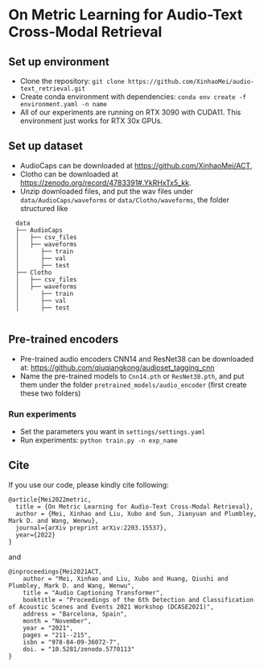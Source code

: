 # On Metric Learning for Audio-Text Cross-Modal Retrieval

## Set up environment

* Clone the repository: `git clone https://github.com/XinhaoMei/audio-text_retrieval.git`
* Create conda environment with dependencies: `conda env create -f environment.yaml -n name`
* All of our experiments are running on RTX 3090 with CUDA11. This environment just works for RTX 30x GPUs.

## Set up dataset 

* AudioCaps can be downloaded at https://github.com/XinhaoMei/ACT,
* Clotho can be downloaded at https://zenodo.org/record/4783391#.YkRHxTx5_kk.
* Unzip downloaded files, and put the wav files under `data/AudioCaps/waveforms` or `data/Clotho/waveforms`, the folder structured like
```
  data
  ├── AudioCaps
  │   ├── csv_files  
  │   ├── waveforms
  │      ├── train
  │      ├── val
  │      ├── test
  ├── Clotho
  │   ├── csv_files  
  │   ├── waveforms
  │      ├── train
  │      ├── val
  │      ├── test
  
  ```

## Pre-trained encoders
* Pre-trained audio encoders CNN14 and ResNet38 can be downloaded at: https://github.com/qiuqiangkong/audioset_tagging_cnn
* Name the pre-trained models to `Cnn14.pth` or `ResNet38.pth`, and put them under the folder `pretrained_models/audio_encoder` (first create these two folders)

### Run experiments
* Set the parameters you want in `settings/settings.yaml` 
* Run experiments: `python train.py -n exp_name`

## Cite

If you use our code, please kindly cite following:
```
@article{Mei2022metric,
  title = {On Metric Learning for Audio-Text Cross-Modal Retrieval},
  author = {Mei, Xinhao and Liu, Xubo and Sun, Jianyuan and Plumbley, Mark D. and Wang, Wenwu},
  journal={arXiv preprint arXiv:2203.15537},
  year={2022}
}

```
and
```
@inproceedings{Mei2021ACT,
    author = "Mei, Xinhao and Liu, Xubo and Huang, Qiushi and Plumbley, Mark D. and Wang, Wenwu",
    title = "Audio Captioning Transformer",
    booktitle = "Proceedings of the 6th Detection and Classification of Acoustic Scenes and Events 2021 Workshop (DCASE2021)",
    address = "Barcelona, Spain",
    month = "November",
    year = "2021",
    pages = "211--215",
    isbn = "978-84-09-36072-7",
    doi. = "10.5281/zenodo.5770113"
}
```